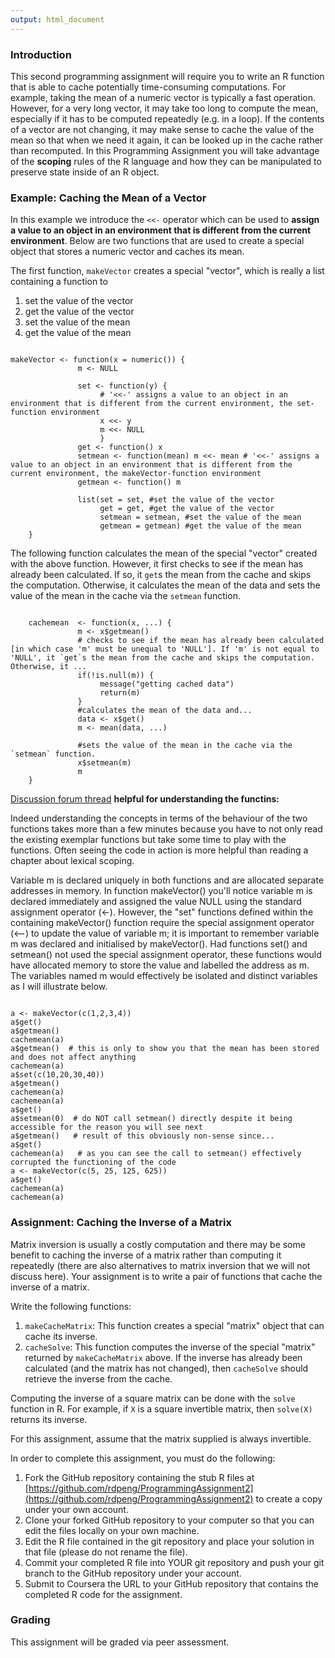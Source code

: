 ```yaml
---
output: html_document
---
```

### Introduction

This second programming assignment will require you to write an R
function that is able to cache potentially time-consuming computations.
For example, taking the mean of a numeric vector is typically a fast
operation. However, for a very long vector, it may take too long to
compute the mean, especially if it has to be computed repeatedly (e.g.
in a loop). If the contents of a vector are not changing, it may make
sense to cache the value of the mean so that when we need it again, it
can be looked up in the cache rather than recomputed. In this
Programming Assignment you will take advantage of the **scoping** rules of
the R language and how they can be manipulated to preserve state inside
of an R object.

### Example: Caching the Mean of a Vector

In this example we introduce the `<<-` operator which can be used to
**assign a value to an object in an environment that is different from the current environment**. Below are two functions that are used to create a special object that stores a numeric vector and caches its mean.

The first function, `makeVector` creates a special "vector", which is
really a list containing a function to

1.  set the value of the vector
2.  get the value of the vector
3.  set the value of the mean
4.  get the value of the mean

```{r}
    
makeVector <- function(x = numeric()) {
               m <- NULL
               
               set <- function(y) {
                    # '<<-' assigns a value to an object in an environment that is different from the current environment, the set-function environment
                    x <<- y
                    m <<- NULL
                    }
               get <- function() x
               setmean <- function(mean) m <<- mean # '<<-' assigns a value to an object in an environment that is different from the current environment, the makeVector-function environment
               getmean <- function() m
            
               list(set = set, #set the value of the vector
                    get = get, #get the value of the vector
                    setmean = setmean, #set the value of the mean
                    getmean = getmean) #get the value of the mean
    }

```


The following function calculates the mean of the special "vector"
created with the above function. However, it first checks to see if the
mean has already been calculated. If so, it `get`s the mean from the
cache and skips the computation. Otherwise, it calculates the mean of
the data and sets the value of the mean in the cache via the `setmean`
function.

```{r}

    cachemean  <- function(x, ...) {
               m <- x$getmean()
               # checks to see if the mean has already been calculated [in which case 'm' must be unequal to 'NULL']. If 'm' is not equal to 'NULL', it `get`s the mean from the cache and skips the computation. Otherwise, it ...
               if(!is.null(m)) {
                    message("getting cached data")
                    return(m)
               }
               #calculates the mean of the data and...
               data <- x$get()
               m <- mean(data, ...)
               
               #sets the value of the mean in the cache via the `setmean` function.
               x$setmean(m)
               m
    }

```

[Discussion forum thread](https://class.coursera.org/rprog-007/forum/thread?thread_id=52) **helpful for understanding the functins:**

Indeed understanding the concepts in terms of the behaviour of the two functions takes more than a few minutes because you have to not only read the existing exemplar functions but take some time to play with the functions. Often seeing the code in action is more helpful than reading a chapter about lexical scoping.

Variable m is declared uniquely in both functions and are allocated separate addresses in memory. In function makeVector() you'll notice variable m is declared immediately and assigned the value NULL using the standard assignment operator (<-). However, the "set" functions defined within the containing makeVector() function require the special assignment operator (<--) to update the value of variable m; it is important to remember variable m was declared and initialised by makeVector(). Had functions set() and setmean() not used the special assignment operator, these functions would have allocated memory to store the value and labelled the address as m. The variables named m would effectively be isolated and distinct variables as I will illustrate below.

```{r}

a <- makeVector(c(1,2,3,4))
a$get()
a$getmean()
cachemean(a)
a$getmean()  # this is only to show you that the mean has been stored and does not affect anything
cachemean(a)
a$set(c(10,20,30,40))
a$getmean()
cachemean(a)
cachemean(a)
a$get()
a$setmean(0)  # do NOT call setmean() directly despite it being accessible for the reason you will see next
a$getmean()   # result of this obviously non-sense since...
a$get()
cachemean(a)   # as you can see the call to setmean() effectively corrupted the functioning of the code
a <- makeVector(c(5, 25, 125, 625))
a$get()
cachemean(a)
cachemean(a)

```



### Assignment: Caching the Inverse of a Matrix

Matrix inversion is usually a costly computation and there may be some
benefit to caching the inverse of a matrix rather than computing it
repeatedly (there are also alternatives to matrix inversion that we will
not discuss here). Your assignment is to write a pair of functions that
cache the inverse of a matrix.

Write the following functions:

1.  `makeCacheMatrix`: This function creates a special "matrix" object
    that can cache its inverse.
2.  `cacheSolve`: This function computes the inverse of the special
    "matrix" returned by `makeCacheMatrix` above. If the inverse has
    already been calculated (and the matrix has not changed), then
    `cacheSolve` should retrieve the inverse from the cache.

Computing the inverse of a square matrix can be done with the `solve`
function in R. For example, if `X` is a square invertible matrix, then
`solve(X)` returns its inverse.

For this assignment, assume that the matrix supplied is always
invertible.

In order to complete this assignment, you must do the following:

1.  Fork the GitHub repository containing the stub R files at
    [https://github.com/rdpeng/ProgrammingAssignment2](https://github.com/rdpeng/ProgrammingAssignment2)
    to create a copy under your own account.
2.  Clone your forked GitHub repository to your computer so that you can
    edit the files locally on your own machine.
3.  Edit the R file contained in the git repository and place your
    solution in that file (please do not rename the file).
4.  Commit your completed R file into YOUR git repository and push your
    git branch to the GitHub repository under your account.
5.  Submit to Coursera the URL to your GitHub repository that contains
    the completed R code for the assignment.

### Grading

This assignment will be graded via peer assessment.
